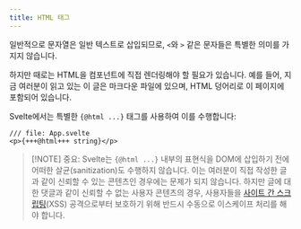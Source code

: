 ```yaml
---
title: HTML 태그
---
```


일반적으로 문자열은 일반 텍스트로 삽입되므로, `<`와 `>` 같은 문자들은 특별한 의미를 가지지 않습니다.

하지만 때로는 HTML을 컴포넌트에 직접 렌더링해야 할 필요가 있습니다. 예를 들어, 지금 여러분이 읽고 있는 이 글은 마크다운 파일에 있으며, HTML 덩어리로 이 페이지에 포함되어 있습니다.

Svelte에서는 특별한 `{@html ...}` 태그를 사용하여 이를 수행합니다:

```svelte
/// file: App.svelte
<p>{+++@html+++ string}</p>
```

> [!NOTE] 중요: Svelte는 `{@html ...}` 내부의 표현식을 DOM에 삽입하기 전에 어떠한 살균(sanitization)도 수행하지 않습니다. 이는 여러분이 직접 작성한 글과 같이 신뢰할 수 있는 콘텐츠인 경우에는 문제가 되지 않습니다. 하지만 글에 대한 댓글과 같이 신뢰할 수 없는 사용자 콘텐츠의 경우, 사용자들을 <a href="https://owasp.org/www-community/attacks/xss/" target="_blank">사이트 간 스크립팅</a>(XSS) 공격으로부터 보호하기 위해 반드시 수동으로 이스케이프 처리를 해야 합니다.
